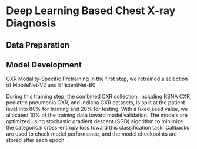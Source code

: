 # Deep Learning Based Chest X-ray Diagnosis

## Data Preparation

## Model Development
CXR Modality-Specific Pretraining
In the first step, we retrained a selection of MobileNet-V2 and EfficientNet-B0

During this training step, the combined CXR collection, including RSNA CXR, pediatric
pneumonia CXR, and Indiana CXR datasets, is split at the patient-level into 80%
for training and 20% for testing. With a fixed seed value, we allocated 10% of the training
data toward model validation. The models are optimized using stochastic gradient descent
(SGD) algorithm to minimize the categorical cross-entropy loss toward this classification
task. Callbacks are used to check model performance, and the model checkpoints are stored
after each epoch.
